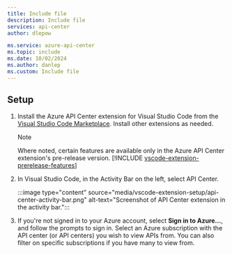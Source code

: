 ```yaml
---
title: Include file
description: Include file
services: api-center
author: dlepow

ms.service: azure-api-center
ms.topic: include
ms.date: 10/02/2024
ms.author: danlep
ms.custom: Include file
---
```


## Setup

1. Install the Azure API Center extension for Visual Studio Code from the [Visual Studio Code Marketplace](https://marketplace.visualstudio.com/items?itemName=apidev.azure-api-center). Install other extensions as needed.

    > [!NOTE]
    > Where noted, certain features are available only in the Azure API Center extension's pre-release version. [!INCLUDE [vscode-extension-prerelease-features](vscode-extension-prerelease-features.md)]
1. In Visual Studio Code, in the Activity Bar on the left, select API Center.

    :::image type="content" source="media/vscode-extension-setup/api-center-activity-bar.png" alt-text="Screenshot of API Center extension in the activity bar.":::
1. If you're not signed in to your Azure account, select **Sign in to Azure...**, and follow the prompts to sign in. 
    Select an Azure subscription with the API center (or API centers) you wish to view APIs from. You can also filter on specific subscriptions if you have many to view from.